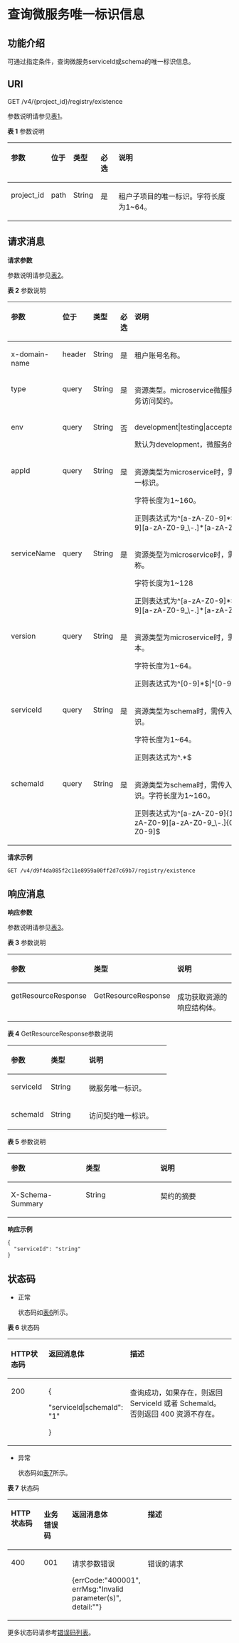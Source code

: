 # 查询微服务唯一标识信息<a name="ZH-CN_TOPIC_0115698132"></a>

## 功能介绍<a name="zh-cn_topic_0060210624_section92882037142219"></a>

可通过指定条件，查询微服务serviceId或schema的唯一标识信息。

## URI<a name="zh-cn_topic_0060210624_section134557291090"></a>

GET /v4/\{project\_id\}/registry/existence

参数说明请参见[表1](#zh-cn_topic_0060210624_table214743916503)。

**表 1**  参数说明

<a name="zh-cn_topic_0060210624_table214743916503"></a>
<table><thead align="left"><tr id="zh-cn_topic_0060210624_row18147193920507"><th class="cellrowborder" valign="top" width="15.306122448979592%" id="mcps1.2.6.1.1"><p id="zh-cn_topic_0060210624_p1314713985015"><a name="zh-cn_topic_0060210624_p1314713985015"></a><a name="zh-cn_topic_0060210624_p1314713985015"></a>参数</p>
</th>
<th class="cellrowborder" valign="top" width="8.16326530612245%" id="mcps1.2.6.1.2"><p id="zh-cn_topic_0060210624_p176926221590"><a name="zh-cn_topic_0060210624_p176926221590"></a><a name="zh-cn_topic_0060210624_p176926221590"></a>位于</p>
</th>
<th class="cellrowborder" valign="top" width="12.244897959183673%" id="mcps1.2.6.1.3"><p id="zh-cn_topic_0060210624_p21621739105018"><a name="zh-cn_topic_0060210624_p21621739105018"></a><a name="zh-cn_topic_0060210624_p21621739105018"></a>类型</p>
</th>
<th class="cellrowborder" valign="top" width="8.16326530612245%" id="mcps1.2.6.1.4"><p id="zh-cn_topic_0060210624_p7613201192712"><a name="zh-cn_topic_0060210624_p7613201192712"></a><a name="zh-cn_topic_0060210624_p7613201192712"></a>必选</p>
</th>
<th class="cellrowborder" valign="top" width="56.122448979591844%" id="mcps1.2.6.1.5"><p id="zh-cn_topic_0060210624_p16162123910502"><a name="zh-cn_topic_0060210624_p16162123910502"></a><a name="zh-cn_topic_0060210624_p16162123910502"></a>说明</p>
</th>
</tr>
</thead>
<tbody><tr id="zh-cn_topic_0060210624_row495841717493"><td class="cellrowborder" valign="top" width="15.306122448979592%" headers="mcps1.2.6.1.1 "><p id="zh-cn_topic_0060210624_p895821704912"><a name="zh-cn_topic_0060210624_p895821704912"></a><a name="zh-cn_topic_0060210624_p895821704912"></a>project_id</p>
</td>
<td class="cellrowborder" valign="top" width="8.16326530612245%" headers="mcps1.2.6.1.2 "><p id="zh-cn_topic_0060210624_p395813172491"><a name="zh-cn_topic_0060210624_p395813172491"></a><a name="zh-cn_topic_0060210624_p395813172491"></a>path</p>
</td>
<td class="cellrowborder" valign="top" width="12.244897959183673%" headers="mcps1.2.6.1.3 "><p id="zh-cn_topic_0060210624_p550511331492"><a name="zh-cn_topic_0060210624_p550511331492"></a><a name="zh-cn_topic_0060210624_p550511331492"></a>String</p>
</td>
<td class="cellrowborder" valign="top" width="8.16326530612245%" headers="mcps1.2.6.1.4 "><p id="zh-cn_topic_0060210624_p4521173314920"><a name="zh-cn_topic_0060210624_p4521173314920"></a><a name="zh-cn_topic_0060210624_p4521173314920"></a>是</p>
</td>
<td class="cellrowborder" valign="top" width="56.122448979591844%" headers="mcps1.2.6.1.5 "><p id="zh-cn_topic_0060210621_p13958181774915"><a name="zh-cn_topic_0060210621_p13958181774915"></a><a name="zh-cn_topic_0060210621_p13958181774915"></a>租户子项目的唯一标识。字符长度为1~64。</p>
</td>
</tr>
</tbody>
</table>

## 请求消息<a name="zh-cn_topic_0060210624_section6638077392226"></a>

**请求参数**

参数说明请参见[表2](#zh-cn_topic_0060210624_table2377430892226)。

**表 2**  参数说明

<a name="zh-cn_topic_0060210624_table2377430892226"></a>
<table><thead align="left"><tr id="zh-cn_topic_0060210624_row1383670292226"><th class="cellrowborder" valign="top" width="17.73%" id="mcps1.2.6.1.1"><p id="zh-cn_topic_0060210624_p4703105592226"><a name="zh-cn_topic_0060210624_p4703105592226"></a><a name="zh-cn_topic_0060210624_p4703105592226"></a>参数</p>
</th>
<th class="cellrowborder" valign="top" width="7.5200000000000005%" id="mcps1.2.6.1.2"><p id="zh-cn_topic_0060210624_p8622121181120"><a name="zh-cn_topic_0060210624_p8622121181120"></a><a name="zh-cn_topic_0060210624_p8622121181120"></a>位于</p>
</th>
<th class="cellrowborder" valign="top" width="18.759999999999998%" id="mcps1.2.6.1.3"><p id="zh-cn_topic_0060210624_p5141914292226"><a name="zh-cn_topic_0060210624_p5141914292226"></a><a name="zh-cn_topic_0060210624_p5141914292226"></a>类型</p>
</th>
<th class="cellrowborder" valign="top" width="10.08%" id="mcps1.2.6.1.4"><p id="zh-cn_topic_0060210624_p420093692226"><a name="zh-cn_topic_0060210624_p420093692226"></a><a name="zh-cn_topic_0060210624_p420093692226"></a>必选</p>
</th>
<th class="cellrowborder" valign="top" width="45.910000000000004%" id="mcps1.2.6.1.5"><p id="zh-cn_topic_0060210624_p473155192226"><a name="zh-cn_topic_0060210624_p473155192226"></a><a name="zh-cn_topic_0060210624_p473155192226"></a>说明</p>
</th>
</tr>
</thead>
<tbody><tr id="zh-cn_topic_0060210624_row1224049174719"><td class="cellrowborder" valign="top" width="17.73%" headers="mcps1.2.6.1.1 "><p id="zh-cn_topic_0060210624_p181177553712"><a name="zh-cn_topic_0060210624_p181177553712"></a><a name="zh-cn_topic_0060210624_p181177553712"></a>x-domain-name</p>
</td>
<td class="cellrowborder" valign="top" width="7.5200000000000005%" headers="mcps1.2.6.1.2 "><p id="zh-cn_topic_0060210624_p5117115143713"><a name="zh-cn_topic_0060210624_p5117115143713"></a><a name="zh-cn_topic_0060210624_p5117115143713"></a>header</p>
</td>
<td class="cellrowborder" valign="top" width="18.759999999999998%" headers="mcps1.2.6.1.3 "><p id="zh-cn_topic_0060210624_p31171516377"><a name="zh-cn_topic_0060210624_p31171516377"></a><a name="zh-cn_topic_0060210624_p31171516377"></a>String</p>
</td>
<td class="cellrowborder" valign="top" width="10.08%" headers="mcps1.2.6.1.4 "><p id="zh-cn_topic_0060210624_p1811710518374"><a name="zh-cn_topic_0060210624_p1811710518374"></a><a name="zh-cn_topic_0060210624_p1811710518374"></a>是</p>
</td>
<td class="cellrowborder" valign="top" width="45.910000000000004%" headers="mcps1.2.6.1.5 "><p id="zh-cn_topic_0060210624_p1111775123717"><a name="zh-cn_topic_0060210624_p1111775123717"></a><a name="zh-cn_topic_0060210624_p1111775123717"></a>租户账号名称。</p>
</td>
</tr>
<tr id="zh-cn_topic_0060210624_row11913576101538"><td class="cellrowborder" valign="top" width="17.73%" headers="mcps1.2.6.1.1 "><p id="zh-cn_topic_0060210624_p25475599101538"><a name="zh-cn_topic_0060210624_p25475599101538"></a><a name="zh-cn_topic_0060210624_p25475599101538"></a>type</p>
</td>
<td class="cellrowborder" valign="top" width="7.5200000000000005%" headers="mcps1.2.6.1.2 "><p id="zh-cn_topic_0060210624_p18622102151116"><a name="zh-cn_topic_0060210624_p18622102151116"></a><a name="zh-cn_topic_0060210624_p18622102151116"></a>query</p>
</td>
<td class="cellrowborder" valign="top" width="18.759999999999998%" headers="mcps1.2.6.1.3 "><p id="zh-cn_topic_0060210624_p50257630101538"><a name="zh-cn_topic_0060210624_p50257630101538"></a><a name="zh-cn_topic_0060210624_p50257630101538"></a>String</p>
</td>
<td class="cellrowborder" valign="top" width="10.08%" headers="mcps1.2.6.1.4 "><p id="zh-cn_topic_0060210624_p44336254101538"><a name="zh-cn_topic_0060210624_p44336254101538"></a><a name="zh-cn_topic_0060210624_p44336254101538"></a>是</p>
</td>
<td class="cellrowborder" valign="top" width="45.910000000000004%" headers="mcps1.2.6.1.5 "><p id="zh-cn_topic_0060210624_p34466839101538"><a name="zh-cn_topic_0060210624_p34466839101538"></a><a name="zh-cn_topic_0060210624_p34466839101538"></a>资源类型。microservice微服务 schema微服务访问契约。</p>
</td>
</tr>
<tr id="zh-cn_topic_0060210624_row134611114175"><td class="cellrowborder" valign="top" width="17.73%" headers="mcps1.2.6.1.1 "><p id="zh-cn_topic_0060210624_p14612119175"><a name="zh-cn_topic_0060210624_p14612119175"></a><a name="zh-cn_topic_0060210624_p14612119175"></a>env</p>
</td>
<td class="cellrowborder" valign="top" width="7.5200000000000005%" headers="mcps1.2.6.1.2 "><p id="zh-cn_topic_0060210624_p1643714621711"><a name="zh-cn_topic_0060210624_p1643714621711"></a><a name="zh-cn_topic_0060210624_p1643714621711"></a>query</p>
</td>
<td class="cellrowborder" valign="top" width="18.759999999999998%" headers="mcps1.2.6.1.3 "><p id="zh-cn_topic_0060210624_p1443714618171"><a name="zh-cn_topic_0060210624_p1443714618171"></a><a name="zh-cn_topic_0060210624_p1443714618171"></a>String</p>
</td>
<td class="cellrowborder" valign="top" width="10.08%" headers="mcps1.2.6.1.4 "><p id="zh-cn_topic_0060210624_p74631117171"><a name="zh-cn_topic_0060210624_p74631117171"></a><a name="zh-cn_topic_0060210624_p74631117171"></a>否</p>
</td>
<td class="cellrowborder" valign="top" width="45.910000000000004%" headers="mcps1.2.6.1.5 "><p id="zh-cn_topic_0060210624_p330581131817"><a name="zh-cn_topic_0060210624_p330581131817"></a><a name="zh-cn_topic_0060210624_p330581131817"></a>development|testing|acceptance|production</p>
<p id="zh-cn_topic_0060210624_p1461911111710"><a name="zh-cn_topic_0060210624_p1461911111710"></a><a name="zh-cn_topic_0060210624_p1461911111710"></a>默认为development，微服务的环境信息</p>
</td>
</tr>
<tr id="zh-cn_topic_0060210624_row6472989143041"><td class="cellrowborder" valign="top" width="17.73%" headers="mcps1.2.6.1.1 "><p id="zh-cn_topic_0060210624_p54550095143041"><a name="zh-cn_topic_0060210624_p54550095143041"></a><a name="zh-cn_topic_0060210624_p54550095143041"></a>appId</p>
</td>
<td class="cellrowborder" valign="top" width="7.5200000000000005%" headers="mcps1.2.6.1.2 "><p id="zh-cn_topic_0060210624_p146221921151113"><a name="zh-cn_topic_0060210624_p146221921151113"></a><a name="zh-cn_topic_0060210624_p146221921151113"></a>query</p>
</td>
<td class="cellrowborder" valign="top" width="18.759999999999998%" headers="mcps1.2.6.1.3 "><p id="zh-cn_topic_0060210624_p56481561143041"><a name="zh-cn_topic_0060210624_p56481561143041"></a><a name="zh-cn_topic_0060210624_p56481561143041"></a>String</p>
</td>
<td class="cellrowborder" valign="top" width="10.08%" headers="mcps1.2.6.1.4 "><p id="zh-cn_topic_0060210624_p11603748143041"><a name="zh-cn_topic_0060210624_p11603748143041"></a><a name="zh-cn_topic_0060210624_p11603748143041"></a>是</p>
</td>
<td class="cellrowborder" valign="top" width="45.910000000000004%" headers="mcps1.2.6.1.5 "><p id="zh-cn_topic_0060210624_p379544143041"><a name="zh-cn_topic_0060210624_p379544143041"></a><a name="zh-cn_topic_0060210624_p379544143041"></a>资源类型为microservice时，需传入应用app唯一标识。</p>
<p id="zh-cn_topic_0060210624_p25801544194015"><a name="zh-cn_topic_0060210624_p25801544194015"></a><a name="zh-cn_topic_0060210624_p25801544194015"></a>字符长度为1~160。</p>
<p id="zh-cn_topic_0060210624_p196201259144017"><a name="zh-cn_topic_0060210624_p196201259144017"></a><a name="zh-cn_topic_0060210624_p196201259144017"></a>正则表达式为^[a-zA-Z0-9]*$|^[a-zA-Z0-9][a-zA-Z0-9_\-.]*[a-zA-Z0-9]$</p>
</td>
</tr>
<tr id="zh-cn_topic_0060210624_row18385031143128"><td class="cellrowborder" valign="top" width="17.73%" headers="mcps1.2.6.1.1 "><p id="zh-cn_topic_0060210624_p12792558143128"><a name="zh-cn_topic_0060210624_p12792558143128"></a><a name="zh-cn_topic_0060210624_p12792558143128"></a>serviceName</p>
</td>
<td class="cellrowborder" valign="top" width="7.5200000000000005%" headers="mcps1.2.6.1.2 "><p id="zh-cn_topic_0060210624_p7622132115119"><a name="zh-cn_topic_0060210624_p7622132115119"></a><a name="zh-cn_topic_0060210624_p7622132115119"></a>query</p>
</td>
<td class="cellrowborder" valign="top" width="18.759999999999998%" headers="mcps1.2.6.1.3 "><p id="zh-cn_topic_0060210624_p29564306143128"><a name="zh-cn_topic_0060210624_p29564306143128"></a><a name="zh-cn_topic_0060210624_p29564306143128"></a>String</p>
</td>
<td class="cellrowborder" valign="top" width="10.08%" headers="mcps1.2.6.1.4 "><p id="zh-cn_topic_0060210624_p45898586143128"><a name="zh-cn_topic_0060210624_p45898586143128"></a><a name="zh-cn_topic_0060210624_p45898586143128"></a>是</p>
</td>
<td class="cellrowborder" valign="top" width="45.910000000000004%" headers="mcps1.2.6.1.5 "><p id="zh-cn_topic_0060210624_p26797999143128"><a name="zh-cn_topic_0060210624_p26797999143128"></a><a name="zh-cn_topic_0060210624_p26797999143128"></a>资源类型为microservice时，需传入微服务名称。</p>
<p id="zh-cn_topic_0060210624_p1296282113489"><a name="zh-cn_topic_0060210624_p1296282113489"></a><a name="zh-cn_topic_0060210624_p1296282113489"></a>字符长度为1~128</p>
<p id="zh-cn_topic_0060210624_p20590173413488"><a name="zh-cn_topic_0060210624_p20590173413488"></a><a name="zh-cn_topic_0060210624_p20590173413488"></a>正则表达式为^[a-zA-Z0-9]*$|^[a-zA-Z0-9][a-zA-Z0-9_\-.]*[a-zA-Z0-9]$</p>
</td>
</tr>
<tr id="zh-cn_topic_0060210624_row21736387143140"><td class="cellrowborder" valign="top" width="17.73%" headers="mcps1.2.6.1.1 "><p id="zh-cn_topic_0060210624_p15816924143140"><a name="zh-cn_topic_0060210624_p15816924143140"></a><a name="zh-cn_topic_0060210624_p15816924143140"></a>version</p>
</td>
<td class="cellrowborder" valign="top" width="7.5200000000000005%" headers="mcps1.2.6.1.2 "><p id="zh-cn_topic_0060210624_p20622321161114"><a name="zh-cn_topic_0060210624_p20622321161114"></a><a name="zh-cn_topic_0060210624_p20622321161114"></a>query</p>
</td>
<td class="cellrowborder" valign="top" width="18.759999999999998%" headers="mcps1.2.6.1.3 "><p id="zh-cn_topic_0060210624_p6102502143140"><a name="zh-cn_topic_0060210624_p6102502143140"></a><a name="zh-cn_topic_0060210624_p6102502143140"></a>String</p>
</td>
<td class="cellrowborder" valign="top" width="10.08%" headers="mcps1.2.6.1.4 "><p id="zh-cn_topic_0060210624_p24540681143140"><a name="zh-cn_topic_0060210624_p24540681143140"></a><a name="zh-cn_topic_0060210624_p24540681143140"></a>是</p>
</td>
<td class="cellrowborder" valign="top" width="45.910000000000004%" headers="mcps1.2.6.1.5 "><p id="zh-cn_topic_0060210624_p41638124143140"><a name="zh-cn_topic_0060210624_p41638124143140"></a><a name="zh-cn_topic_0060210624_p41638124143140"></a>资源类型为microservice时，需传入微服务版本。</p>
<p id="zh-cn_topic_0060210624_p129421834104914"><a name="zh-cn_topic_0060210624_p129421834104914"></a><a name="zh-cn_topic_0060210624_p129421834104914"></a>字符长度为1~64。</p>
<p id="zh-cn_topic_0060210624_p14222711508"><a name="zh-cn_topic_0060210624_p14222711508"></a><a name="zh-cn_topic_0060210624_p14222711508"></a>正则表达式为^[0-9]*$|^[0-9]+(\.[0-9]+)*$</p>
</td>
</tr>
<tr id="zh-cn_topic_0060210624_row30650653143146"><td class="cellrowborder" valign="top" width="17.73%" headers="mcps1.2.6.1.1 "><p id="zh-cn_topic_0060210624_p66783799143146"><a name="zh-cn_topic_0060210624_p66783799143146"></a><a name="zh-cn_topic_0060210624_p66783799143146"></a>serviceId</p>
</td>
<td class="cellrowborder" valign="top" width="7.5200000000000005%" headers="mcps1.2.6.1.2 "><p id="zh-cn_topic_0060210624_p862352161112"><a name="zh-cn_topic_0060210624_p862352161112"></a><a name="zh-cn_topic_0060210624_p862352161112"></a>query</p>
</td>
<td class="cellrowborder" valign="top" width="18.759999999999998%" headers="mcps1.2.6.1.3 "><p id="zh-cn_topic_0060210624_p40778621143146"><a name="zh-cn_topic_0060210624_p40778621143146"></a><a name="zh-cn_topic_0060210624_p40778621143146"></a>String</p>
</td>
<td class="cellrowborder" valign="top" width="10.08%" headers="mcps1.2.6.1.4 "><p id="zh-cn_topic_0060210624_p14734041143146"><a name="zh-cn_topic_0060210624_p14734041143146"></a><a name="zh-cn_topic_0060210624_p14734041143146"></a>是</p>
</td>
<td class="cellrowborder" valign="top" width="45.910000000000004%" headers="mcps1.2.6.1.5 "><p id="zh-cn_topic_0060210624_p52606640143146"><a name="zh-cn_topic_0060210624_p52606640143146"></a><a name="zh-cn_topic_0060210624_p52606640143146"></a>资源类型为schema时，需传入微服务唯一标识。</p>
<p id="zh-cn_topic_0060210624_p17365153695019"><a name="zh-cn_topic_0060210624_p17365153695019"></a><a name="zh-cn_topic_0060210624_p17365153695019"></a>字符长度为1~64。</p>
<p id="zh-cn_topic_0060210624_p19901521205119"><a name="zh-cn_topic_0060210624_p19901521205119"></a><a name="zh-cn_topic_0060210624_p19901521205119"></a>正则表达式为^.*$</p>
</td>
</tr>
<tr id="zh-cn_topic_0060210624_row17457424143153"><td class="cellrowborder" valign="top" width="17.73%" headers="mcps1.2.6.1.1 "><p id="zh-cn_topic_0060210624_p4765267143153"><a name="zh-cn_topic_0060210624_p4765267143153"></a><a name="zh-cn_topic_0060210624_p4765267143153"></a>schemaId</p>
</td>
<td class="cellrowborder" valign="top" width="7.5200000000000005%" headers="mcps1.2.6.1.2 "><p id="zh-cn_topic_0060210624_p06239213115"><a name="zh-cn_topic_0060210624_p06239213115"></a><a name="zh-cn_topic_0060210624_p06239213115"></a>query</p>
</td>
<td class="cellrowborder" valign="top" width="18.759999999999998%" headers="mcps1.2.6.1.3 "><p id="zh-cn_topic_0060210624_p50442326143153"><a name="zh-cn_topic_0060210624_p50442326143153"></a><a name="zh-cn_topic_0060210624_p50442326143153"></a>String</p>
</td>
<td class="cellrowborder" valign="top" width="10.08%" headers="mcps1.2.6.1.4 "><p id="zh-cn_topic_0060210624_p59296577143153"><a name="zh-cn_topic_0060210624_p59296577143153"></a><a name="zh-cn_topic_0060210624_p59296577143153"></a>是</p>
</td>
<td class="cellrowborder" valign="top" width="45.910000000000004%" headers="mcps1.2.6.1.5 "><p id="zh-cn_topic_0060210624_p38293437143153"><a name="zh-cn_topic_0060210624_p38293437143153"></a><a name="zh-cn_topic_0060210624_p38293437143153"></a>资源类型为schema时，需传入schema唯一标识。字符长度为1~160。</p>
<p id="zh-cn_topic_0060210624_p912616135313"><a name="zh-cn_topic_0060210624_p912616135313"></a><a name="zh-cn_topic_0060210624_p912616135313"></a>正则表达式为^[a-zA-Z0-9]{1,160}$|^[a-zA-Z0-9][a-zA-Z0-9_\-.]{0,158}[a-zA-Z0-9]$</p>
</td>
</tr>
</tbody>
</table>

**请求示例**

```
GET /v4/d9f4da085f2c11e8959a00ff2d7c69b7/registry/existence
```

## 响应消息<a name="zh-cn_topic_0060210624_section5419268816116"></a>

**响应参数**

参数说明请参见[表3](#zh-cn_topic_0060210624_table10649844113056)。

**表 3**  参数说明

<a name="zh-cn_topic_0060210624_table10649844113056"></a>
<table><thead align="left"><tr id="zh-cn_topic_0060210624_row33290746113056"><th class="cellrowborder" valign="top" width="16.98%" id="mcps1.2.4.1.1"><p id="zh-cn_topic_0060210624_p44837413113112"><a name="zh-cn_topic_0060210624_p44837413113112"></a><a name="zh-cn_topic_0060210624_p44837413113112"></a>参数</p>
</th>
<th class="cellrowborder" valign="top" width="33.900000000000006%" id="mcps1.2.4.1.2"><p id="zh-cn_topic_0060210624_p7951870113112"><a name="zh-cn_topic_0060210624_p7951870113112"></a><a name="zh-cn_topic_0060210624_p7951870113112"></a>类型</p>
</th>
<th class="cellrowborder" valign="top" width="49.120000000000005%" id="mcps1.2.4.1.3"><p id="zh-cn_topic_0060210624_p40121739113112"><a name="zh-cn_topic_0060210624_p40121739113112"></a><a name="zh-cn_topic_0060210624_p40121739113112"></a>说明</p>
</th>
</tr>
</thead>
<tbody><tr id="zh-cn_topic_0060210624_row47560347113056"><td class="cellrowborder" valign="top" width="16.98%" headers="mcps1.2.4.1.1 "><p id="zh-cn_topic_0060210624_p57256313163018"><a name="zh-cn_topic_0060210624_p57256313163018"></a><a name="zh-cn_topic_0060210624_p57256313163018"></a>getResourceResponse</p>
</td>
<td class="cellrowborder" valign="top" width="33.900000000000006%" headers="mcps1.2.4.1.2 "><p id="zh-cn_topic_0060210624_p54331326113056"><a name="zh-cn_topic_0060210624_p54331326113056"></a><a name="zh-cn_topic_0060210624_p54331326113056"></a>GetResourceResponse</p>
</td>
<td class="cellrowborder" valign="top" width="49.120000000000005%" headers="mcps1.2.4.1.3 "><p id="zh-cn_topic_0060210624_p38761313113056"><a name="zh-cn_topic_0060210624_p38761313113056"></a><a name="zh-cn_topic_0060210624_p38761313113056"></a>成功获取资源的响应结构体。</p>
</td>
</tr>
</tbody>
</table>

**表 4**  GetResourceResponse参数说明

<a name="zh-cn_topic_0060210624_table8618102815341"></a>
<table><thead align="left"><tr id="zh-cn_topic_0060210624_row136181128113410"><th class="cellrowborder" valign="top" width="25%" id="mcps1.2.4.1.1"><p id="zh-cn_topic_0060210624_p0618182883412"><a name="zh-cn_topic_0060210624_p0618182883412"></a><a name="zh-cn_topic_0060210624_p0618182883412"></a>参数</p>
</th>
<th class="cellrowborder" valign="top" width="24%" id="mcps1.2.4.1.2"><p id="zh-cn_topic_0060210624_p2618132819347"><a name="zh-cn_topic_0060210624_p2618132819347"></a><a name="zh-cn_topic_0060210624_p2618132819347"></a>类型</p>
</th>
<th class="cellrowborder" valign="top" width="51%" id="mcps1.2.4.1.3"><p id="zh-cn_topic_0060210624_p6618152818345"><a name="zh-cn_topic_0060210624_p6618152818345"></a><a name="zh-cn_topic_0060210624_p6618152818345"></a>说明</p>
</th>
</tr>
</thead>
<tbody><tr id="zh-cn_topic_0060210624_row0618128193419"><td class="cellrowborder" valign="top" width="25%" headers="mcps1.2.4.1.1 "><p id="zh-cn_topic_0060210624_p1961812819342"><a name="zh-cn_topic_0060210624_p1961812819342"></a><a name="zh-cn_topic_0060210624_p1961812819342"></a>serviceId</p>
</td>
<td class="cellrowborder" valign="top" width="24%" headers="mcps1.2.4.1.2 "><p id="zh-cn_topic_0060210624_p66614789103624"><a name="zh-cn_topic_0060210624_p66614789103624"></a><a name="zh-cn_topic_0060210624_p66614789103624"></a>String</p>
</td>
<td class="cellrowborder" valign="top" width="51%" headers="mcps1.2.4.1.3 "><p id="zh-cn_topic_0060210624_p261817280342"><a name="zh-cn_topic_0060210624_p261817280342"></a><a name="zh-cn_topic_0060210624_p261817280342"></a>微服务唯一标识。</p>
</td>
</tr>
<tr id="zh-cn_topic_0060210624_row2827775143552"><td class="cellrowborder" valign="top" width="25%" headers="mcps1.2.4.1.1 "><p id="zh-cn_topic_0060210624_p27723183143552"><a name="zh-cn_topic_0060210624_p27723183143552"></a><a name="zh-cn_topic_0060210624_p27723183143552"></a>schemaId</p>
</td>
<td class="cellrowborder" valign="top" width="24%" headers="mcps1.2.4.1.2 "><p id="zh-cn_topic_0060210624_p30985323143552"><a name="zh-cn_topic_0060210624_p30985323143552"></a><a name="zh-cn_topic_0060210624_p30985323143552"></a>String</p>
</td>
<td class="cellrowborder" valign="top" width="51%" headers="mcps1.2.4.1.3 "><p id="zh-cn_topic_0060210624_p26783260143552"><a name="zh-cn_topic_0060210624_p26783260143552"></a><a name="zh-cn_topic_0060210624_p26783260143552"></a>访问契约唯一标识。</p>
</td>
</tr>
</tbody>
</table>

**表 5**  参数说明

<a name="zh-cn_topic_0060210624_table1552318371234"></a>
<table><thead align="left"><tr id="zh-cn_topic_0060210624_row552310376238"><th class="cellrowborder" valign="top" width="33.33333333333333%" id="mcps1.2.4.1.1"><p id="zh-cn_topic_0060210624_p616611514245"><a name="zh-cn_topic_0060210624_p616611514245"></a><a name="zh-cn_topic_0060210624_p616611514245"></a>参数</p>
</th>
<th class="cellrowborder" valign="top" width="33.33333333333333%" id="mcps1.2.4.1.2"><p id="zh-cn_topic_0060210624_p11753514247"><a name="zh-cn_topic_0060210624_p11753514247"></a><a name="zh-cn_topic_0060210624_p11753514247"></a>类型</p>
</th>
<th class="cellrowborder" valign="top" width="33.33333333333333%" id="mcps1.2.4.1.3"><p id="zh-cn_topic_0060210624_p18175958249"><a name="zh-cn_topic_0060210624_p18175958249"></a><a name="zh-cn_topic_0060210624_p18175958249"></a>说明</p>
</th>
</tr>
</thead>
<tbody><tr id="zh-cn_topic_0060210624_row155231737102313"><td class="cellrowborder" valign="top" width="33.33333333333333%" headers="mcps1.2.4.1.1 "><p id="zh-cn_topic_0060210624_p5523437172320"><a name="zh-cn_topic_0060210624_p5523437172320"></a><a name="zh-cn_topic_0060210624_p5523437172320"></a>X-Schema-Summary</p>
</td>
<td class="cellrowborder" valign="top" width="33.33333333333333%" headers="mcps1.2.4.1.2 "><p id="zh-cn_topic_0060210624_p5361211246"><a name="zh-cn_topic_0060210624_p5361211246"></a><a name="zh-cn_topic_0060210624_p5361211246"></a>String</p>
</td>
<td class="cellrowborder" valign="top" width="33.33333333333333%" headers="mcps1.2.4.1.3 "><p id="zh-cn_topic_0060210624_p13523123762319"><a name="zh-cn_topic_0060210624_p13523123762319"></a><a name="zh-cn_topic_0060210624_p13523123762319"></a>契约的摘要</p>
</td>
</tr>
</tbody>
</table>

**响应示例**

```
{
  "serviceId": "string"
}
```

## 状态码<a name="zh-cn_topic_0060210624_section4458192915911"></a>

-   正常

    状态码如[表6](#zh-cn_topic_0060210624_zh-cn_topic_0079393967_zh-cn_topic_0075248102_table287518019404)所示。


**表 6**  状态码

<a name="zh-cn_topic_0060210624_zh-cn_topic_0079393967_zh-cn_topic_0075248102_table287518019404"></a>
<table><thead align="left"><tr id="zh-cn_topic_0060210624_zh-cn_topic_0079393967_zh-cn_topic_0075248102_row29079739404"><th class="cellrowborder" valign="top" width="17.24%" id="mcps1.2.4.1.1"><p id="zh-cn_topic_0060210624_p1762915563614"><a name="zh-cn_topic_0060210624_p1762915563614"></a><a name="zh-cn_topic_0060210624_p1762915563614"></a>HTTP状态码</p>
</th>
<th class="cellrowborder" valign="top" width="33.33%" id="mcps1.2.4.1.2"><p id="zh-cn_topic_0060210624_p1163735518362"><a name="zh-cn_topic_0060210624_p1163735518362"></a><a name="zh-cn_topic_0060210624_p1163735518362"></a>返回消息体</p>
</th>
<th class="cellrowborder" valign="top" width="49.43%" id="mcps1.2.4.1.3"><p id="zh-cn_topic_0060210624_p8637205593616"><a name="zh-cn_topic_0060210624_p8637205593616"></a><a name="zh-cn_topic_0060210624_p8637205593616"></a>描述</p>
</th>
</tr>
</thead>
<tbody><tr id="zh-cn_topic_0060210624_zh-cn_topic_0079393967_zh-cn_topic_0075248102_row333343189404"><td class="cellrowborder" valign="top" width="17.24%" headers="mcps1.2.4.1.1 "><p id="zh-cn_topic_0060210624_p37870402151037"><a name="zh-cn_topic_0060210624_p37870402151037"></a><a name="zh-cn_topic_0060210624_p37870402151037"></a>200</p>
</td>
<td class="cellrowborder" valign="top" width="33.33%" headers="mcps1.2.4.1.2 "><p id="zh-cn_topic_0060210624_p149391010340"><a name="zh-cn_topic_0060210624_p149391010340"></a><a name="zh-cn_topic_0060210624_p149391010340"></a>{</p>
<p id="zh-cn_topic_0060210624_p17934109349"><a name="zh-cn_topic_0060210624_p17934109349"></a><a name="zh-cn_topic_0060210624_p17934109349"></a>"serviceId|schemaId": "1"</p>
<p id="zh-cn_topic_0060210624_p159341073413"><a name="zh-cn_topic_0060210624_p159341073413"></a><a name="zh-cn_topic_0060210624_p159341073413"></a>}</p>
</td>
<td class="cellrowborder" valign="top" width="49.43%" headers="mcps1.2.4.1.3 "><p id="zh-cn_topic_0060210624_p47603723151037"><a name="zh-cn_topic_0060210624_p47603723151037"></a><a name="zh-cn_topic_0060210624_p47603723151037"></a>查询成功，如果存在，则返回 ServiceId 或者 SchemaId。 否则返回 400 资源不存在。</p>
</td>
</tr>
</tbody>
</table>

-   异常

    状态码如[表7](#zh-cn_topic_0060210624_zh-cn_topic_0079393967_zh-cn_topic_0075248102_table217266469404)所示。


**表 7**  状态码

<a name="zh-cn_topic_0060210624_zh-cn_topic_0079393967_zh-cn_topic_0075248102_table217266469404"></a>
<table><thead align="left"><tr id="zh-cn_topic_0060210624_zh-cn_topic_0079393967_zh-cn_topic_0075248102_row149156199404"><th class="cellrowborder" valign="top" width="15%" id="mcps1.2.5.1.1"><p id="zh-cn_topic_0060210624_p77551172194"><a name="zh-cn_topic_0060210624_p77551172194"></a><a name="zh-cn_topic_0060210624_p77551172194"></a>HTTP状态码</p>
</th>
<th class="cellrowborder" valign="top" width="13%" id="mcps1.2.5.1.2"><p id="zh-cn_topic_0060210624_p10143552175014"><a name="zh-cn_topic_0060210624_p10143552175014"></a><a name="zh-cn_topic_0060210624_p10143552175014"></a>业务错误码</p>
</th>
<th class="cellrowborder" valign="top" width="28.999999999999996%" id="mcps1.2.5.1.3"><p id="zh-cn_topic_0060210624_p537034565010"><a name="zh-cn_topic_0060210624_p537034565010"></a><a name="zh-cn_topic_0060210624_p537034565010"></a>返回消息体</p>
</th>
<th class="cellrowborder" valign="top" width="43%" id="mcps1.2.5.1.4"><p id="zh-cn_topic_0060210624_p1776216718193"><a name="zh-cn_topic_0060210624_p1776216718193"></a><a name="zh-cn_topic_0060210624_p1776216718193"></a>描述</p>
</th>
</tr>
</thead>
<tbody><tr id="zh-cn_topic_0060210624_zh-cn_topic_0079393967_zh-cn_topic_0075248102_row66966729404"><td class="cellrowborder" valign="top" width="15%" headers="mcps1.2.5.1.1 "><p id="zh-cn_topic_0060210624_zh-cn_topic_0079393967_zh-cn_topic_0075248102_p55595609404"><a name="zh-cn_topic_0060210624_zh-cn_topic_0079393967_zh-cn_topic_0075248102_p55595609404"></a><a name="zh-cn_topic_0060210624_zh-cn_topic_0079393967_zh-cn_topic_0075248102_p55595609404"></a>400</p>
</td>
<td class="cellrowborder" valign="top" width="13%" headers="mcps1.2.5.1.2 "><p id="zh-cn_topic_0060210624_p1135765413419"><a name="zh-cn_topic_0060210624_p1135765413419"></a><a name="zh-cn_topic_0060210624_p1135765413419"></a>001</p>
</td>
<td class="cellrowborder" valign="top" width="28.999999999999996%" headers="mcps1.2.5.1.3 "><p id="zh-cn_topic_0060210624_p9357115433414"><a name="zh-cn_topic_0060210624_p9357115433414"></a><a name="zh-cn_topic_0060210624_p9357115433414"></a>请求参数错误</p>
<p id="zh-cn_topic_0060210624_p2357135412347"><a name="zh-cn_topic_0060210624_p2357135412347"></a><a name="zh-cn_topic_0060210624_p2357135412347"></a>{errCode:"400001", errMsg:"Invalid parameter(s)", detail:""}</p>
</td>
<td class="cellrowborder" valign="top" width="43%" headers="mcps1.2.5.1.4 "><p id="zh-cn_topic_0060210624_zh-cn_topic_0079393967_zh-cn_topic_0075248102_p476712299404"><a name="zh-cn_topic_0060210624_zh-cn_topic_0079393967_zh-cn_topic_0075248102_p476712299404"></a><a name="zh-cn_topic_0060210624_zh-cn_topic_0079393967_zh-cn_topic_0075248102_p476712299404"></a>错误的请求</p>
</td>
</tr>
</tbody>
</table>

更多状态码请参考[错误码列表](错误码列表.md)。

